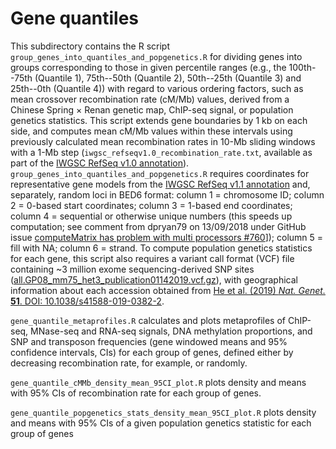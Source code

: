 # Gene quantiles

This subdirectory contains the R script `group_genes_into_quantiles_and_popgenetics.R` for dividing genes into groups corresponding to those in given percentile ranges (e.g., the 100th--75th (Quantile 1), 75th--50th (Quantile 2), 50th--25th (Quantile 3) and 25th--0th (Quantile 4)) with regard to various ordering factors, such as mean crossover recombination rate (cM/Mb) values, derived from a Chinese Spring × Renan genetic map, ChIP-seq signal, or population genetics statistics.
This script extends gene boundaries by 1 kb on each side, and computes mean cM/Mb values within these intervals using previously calculated mean recombination rates in 10-Mb sliding windows with a 1-Mb step (`iwgsc_refseqv1.0_recombination_rate.txt`, available as part of the [IWGSC RefSeq v1.0 annotation](https://urgi.versailles.inra.fr/download/iwgsc/IWGSC_RefSeq_Annotations/v1.0/)).
`group_genes_into_quantiles_and_popgenetics.R` requires coordinates for representative gene models from the [IWGSC RefSeq v1.1 annotation](https://urgi.versailles.inra.fr/download/iwgsc/IWGSC_RefSeq_Annotations/v1.1/) and, separately, random loci in BED6 format: column 1 = chromosome ID; column 2 = 0-based start coordinates; column 3 = 1-based end coordinates; column 4 = sequential or otherwise unique numbers (this speeds up computation; see comment from dpryan79 on 13/09/2018 under GitHub issue [computeMatrix has problem with multi processors #760](https://github.com/deeptools/deepTools/issues/760)]); column 5 = fill with NA; column 6 = strand.
To compute population genetics statistics for each gene, this script also requires a variant call format (VCF) file containing ~3 million exome sequencing-derived SNP sites ([all.GP08_mm75_het3_publication01142019.vcf.gz](http://wheatgenomics.plantpath.ksu.edu/1000EC/)), with geographical information about each accession obtained from [He et al. (2019) *Nat. Genet.* **51**. DOI: 10.1038/s41588-019-0382-2](https://www.nature.com/articles/s41588-019-0382-2).

`gene_quantile_metaprofiles.R` calculates and plots metaprofiles of ChIP-seq, MNase-seq and RNA-seq signals, DNA methylation proportions, and SNP and transposon frequencies (gene windowed means and 95% confidence intervals, CIs) for each group of genes, defined either by decreasing recombination rate, for example, or randomly.

`gene_quantile_cMMb_density_mean_95CI_plot.R` plots density and means with 95% CIs of recombination rate for each group of genes.

`gene_quantile_popgenetics_stats_density_mean_95CI_plot.R` plots density and means with 95% CIs of a given population genetics statistic for each group of genes
